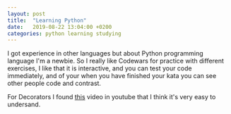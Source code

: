 ```yaml
---
layout: post
title:  "Learning Python"
date:   2019-08-22 13:04:00 +0200
categories: python learning studying
---
```


I got experience in other languages but about Python programming language I'm a newbie.
So I really like Codewars for practice with different exercises, I like that it is interactive,
and you can test your code immediately, and of your when you have finished your kata you can see other
people code and contrast.

For Decorators I found [this](https://www.youtube.com/watch?v=PJQ5XopgNog) video in youtube that I think it's very easy to undersand.
